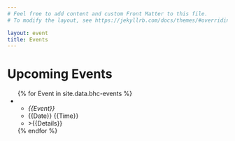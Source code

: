 ```yaml
---
# Feel free to add content and custom Front Matter to this file.
# To modify the layout, see https://jekyllrb.com/docs/themes/#overriding-theme-defaults

layout: event
title: Events
---
```


# Upcoming Events

<ul>
    {% for Event in site.data.bhc-events %}
    <li>
        <ul>
          <li><em>{{Event}}</em></li>
          <li>{{Date}} {{Time}}</li>
          <li>>{{Details}}</li>
        </ul>
    </li>
    {% endfor %}
</ul>